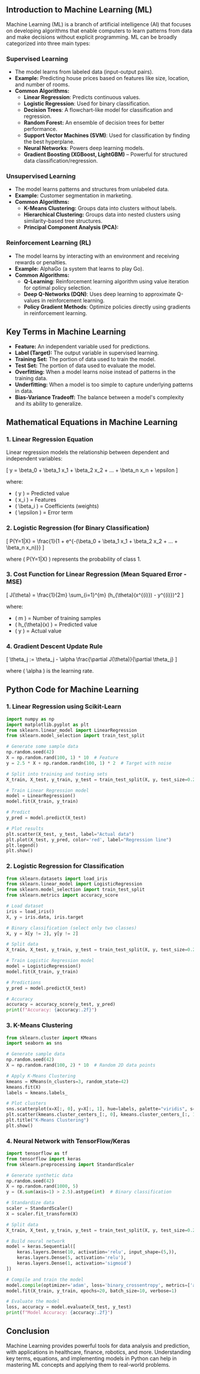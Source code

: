 ## Introduction to Machine Learning (ML)

Machine Learning (ML) is a branch of artificial intelligence (AI) that focuses on developing algorithms that enable computers to learn patterns from data and make decisions without explicit programming. ML can be broadly categorized into three main types:

### Supervised Learning

- The model learns from labeled data (input-output pairs).
- **Example:** Predicting house prices based on features like size, location, and number of rooms.
- **Common Algorithms:**
  - **Linear Regression**: Predicts continuous values.
  - **Logistic Regression**: Used for binary classification.
  - **Decision Trees**: A flowchart-like model for classification and regression.
  - **Random Forest:** An ensemble of decision trees for better performance.
  - **Support Vector Machines (SVM)**: Used for classification by finding the best hyperplane.
  - **Neural Networks**: Powers deep learning models.
  - **Gradient Boosting (XGBoost, LightGBM)** – Powerful for structured data classification/regression.

### Unsupervised Learning

- The model learns patterns and structures from unlabeled data.
- **Example:** Customer segmentation in marketing.
- **Common Algorithms:**
  - **K-Means Clustering:** Groups data into clusters without labels.
  - **Hierarchical Clustering:**  Groups data into nested clusters using similarity-based tree structures.
  - **Principal Component Analysis (PCA):**

### Reinforcement Learning (RL)

- The model learns by interacting with an environment and receiving rewards or penalties.
- **Example:** AlphaGo (a system that learns to play Go).
- **Common Algorithms:**
  - **Q-Learning**: Reinforcement learning algorithm using value iteration for optimal policy selection.
  - **Deep Q-Networks (DQN)**: Uses deep learning to approximate Q-values in reinforcement learning.
  - **Policy Gradient Methods**: Optimize policies directly using gradients in reinforcement learning.

## Key Terms in Machine Learning

- **Feature:** An independent variable used for predictions.
- **Label (Target):** The output variable in supervised learning.
- **Training Set:** The portion of data used to train the model.
- **Test Set:** The portion of data used to evaluate the model.
- **Overfitting:** When a model learns noise instead of patterns in the training data.
- **Underfitting:** When a model is too simple to capture underlying patterns in data.
- **Bias-Variance Tradeoff:** The balance between a model's complexity and its ability to generalize.

## Mathematical Equations in Machine Learning

### 1. Linear Regression Equation

Linear regression models the relationship between dependent and independent variables:

\[
y = \beta_0 + \beta_1 x_1 + \beta_2 x_2 + ... + \beta_n x_n + \epsilon
\]

where:
- \( y \) = Predicted value
- \( x_i \) = Features
- \( \beta_i \) = Coefficients (weights)
- \( \epsilon \) = Error term

### 2. Logistic Regression (for Binary Classification)

\[
P(Y=1|X) = \frac{1}{1 + e^{-(\beta_0 + \beta_1 x_1 + \beta_2 x_2 + ... + \beta_n x_n)}}
\]

where \( P(Y=1|X) \) represents the probability of class 1.

### 3. Cost Function for Linear Regression (Mean Squared Error - MSE)

\[
J(\theta) = \frac{1}{2m} \sum_{i=1}^{m} (h_{\theta}(x^{(i)}) - y^{(i)})^2
\]

where:
- \( m \) = Number of training samples
- \( h_{\theta}(x) \) = Predicted value
- \( y \) = Actual value

### 4. Gradient Descent Update Rule

\[
\theta_j := \theta_j - \alpha \frac{\partial J(\theta)}{\partial \theta_j}
\]

where \( \alpha \) is the learning rate.

## Python Code for Machine Learning

### 1. Linear Regression using Scikit-Learn

```python
import numpy as np
import matplotlib.pyplot as plt
from sklearn.linear_model import LinearRegression
from sklearn.model_selection import train_test_split

# Generate some sample data
np.random.seed(42)
X = np.random.rand(100, 1) * 10  # Feature
y = 2.5 * X + np.random.randn(100, 1) * 2  # Target with noise

# Split into training and testing sets
X_train, X_test, y_train, y_test = train_test_split(X, y, test_size=0.2, random_state=42)

# Train Linear Regression model
model = LinearRegression()
model.fit(X_train, y_train)

# Predict
y_pred = model.predict(X_test)

# Plot results
plt.scatter(X_test, y_test, label="Actual data")
plt.plot(X_test, y_pred, color='red', label="Regression line")
plt.legend()
plt.show()
```

### 2. Logistic Regression for Classification

```python
from sklearn.datasets import load_iris
from sklearn.linear_model import LogisticRegression
from sklearn.model_selection import train_test_split
from sklearn.metrics import accuracy_score

# Load dataset
iris = load_iris()
X, y = iris.data, iris.target

# Binary classification (select only two classes)
X, y = X[y != 2], y[y != 2]

# Split data
X_train, X_test, y_train, y_test = train_test_split(X, y, test_size=0.2, random_state=42)

# Train Logistic Regression model
model = LogisticRegression()
model.fit(X_train, y_train)

# Predictions
y_pred = model.predict(X_test)

# Accuracy
accuracy = accuracy_score(y_test, y_pred)
print(f"Accuracy: {accuracy:.2f}")
```

### 3. K-Means Clustering

```python
from sklearn.cluster import KMeans
import seaborn as sns

# Generate sample data
np.random.seed(42)
X = np.random.rand(100, 2) * 10  # Random 2D data points

# Apply K-Means Clustering
kmeans = KMeans(n_clusters=3, random_state=42)
kmeans.fit(X)
labels = kmeans.labels_

# Plot clusters
sns.scatterplot(x=X[:, 0], y=X[:, 1], hue=labels, palette="viridis", s=100)
plt.scatter(kmeans.cluster_centers_[:, 0], kmeans.cluster_centers_[:, 1], color='red', marker='X', s=200)
plt.title("K-Means Clustering")
plt.show()
```

### 4. Neural Network with TensorFlow/Keras

```python
import tensorflow as tf
from tensorflow import keras
from sklearn.preprocessing import StandardScaler

# Generate synthetic data
np.random.seed(42)
X = np.random.rand(1000, 5)
y = (X.sum(axis=1) > 2.5).astype(int)  # Binary classification

# Standardize data
scaler = StandardScaler()
X = scaler.fit_transform(X)

# Split data
X_train, X_test, y_train, y_test = train_test_split(X, y, test_size=0.2, random_state=42)

# Build neural network
model = keras.Sequential([
    keras.layers.Dense(10, activation='relu', input_shape=(5,)),
    keras.layers.Dense(5, activation='relu'),
    keras.layers.Dense(1, activation='sigmoid')
])

# Compile and train the model
model.compile(optimizer='adam', loss='binary_crossentropy', metrics=['accuracy'])
model.fit(X_train, y_train, epochs=20, batch_size=10, verbose=1)

# Evaluate the model
loss, accuracy = model.evaluate(X_test, y_test)
print(f"Model Accuracy: {accuracy:.2f}")
```

## Conclusion

Machine Learning provides powerful tools for data analysis and prediction, with applications in healthcare, finance, robotics, and more. Understanding key terms, equations, and implementing models in Python can help in mastering ML concepts and applying them to real-world problems.
